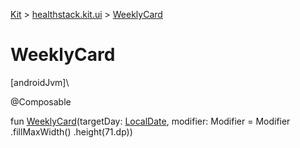
[Kit](../../kit.html) > [healthstack.kit.ui](index.html) > [WeeklyCard](-weekly-card.html)



# WeeklyCard



[androidJvm]\




@Composable



fun [WeeklyCard](-weekly-card.html)(targetDay: [LocalDate](https://developer.android.com/reference/kotlin/java/time/LocalDate.html), modifier: Modifier = Modifier
        .fillMaxWidth()
        .height(71.dp))




